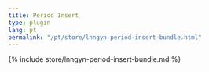```yaml
---
title: Period Insert
type: plugin
lang: pt
permalink: "/pt/store/lnngyn-period-insert-bundle.html"
---
```


{% include store/lnngyn-period-insert-bundle.md %}
